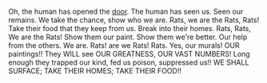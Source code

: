 Oh, the human has opened the [door](Tunnels.md). 
The human has seen us. Seen our remains. 
We take the chance, show who we are.
Rats, we are the Rats, Rats! 
Take their food that they keep from us. Break into their homes. 
Rats, Rats, We are the Rats!
Show them our paint. Show them we're better. Our help from the others. 
We are. Rats! are we Rats! Rats. 
Yes, our murals! OUR paintings!! They WILL see OUR GREATNESS, OUR VAST NUMBERS!
Long enough they trapped our kind, fed us poison, suppressed us!!
WE SHALL SURFACE; TAKE THEIR HOMES; TAKE THEIR FOOD!!
